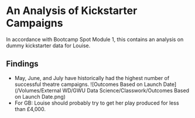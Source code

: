 # An Analysis of Kickstarter Campaigns
In accordance with Bootcamp Spot Module 1, this contains an analysis on dummy kickstarter data for Louise.
## Findings
* May, June, and July have historically had the highest number of successful theatre campaigns.
![Outcomes Based on Launch Date](/Volumes/External WD/GWU Data Science/Classwork/Outcomes Based on Launch Date.png)
* For GB: Louise should probably try to get her play produced for less than £4,000.
